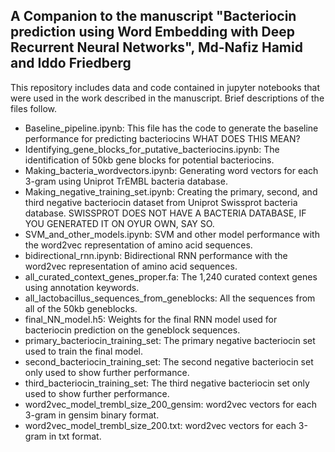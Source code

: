 ## A Companion to the manuscript "Bacteriocin prediction using Word Embedding with Deep Recurrent Neural Networks", Md-Nafiz Hamid and Iddo Friedberg

This repository includes data and code contained in jupyter notebooks that were used in the work described in the manuscript.
Brief descriptions of the files follow.

- Baseline_pipeline.ipynb: This file has the code to generate the baseline performance for predicting bacteriocins WHAT DOES THIS MEAN?
- Identifying_gene_blocks_for_putative_bacteriocins.ipynb: The identification of 50kb gene blocks for potential bacteriocins.
- Making_bacteria_wordvectors.ipynb: Generating word vectors for each 3-gram using Uniprot TrEMBL bacteria database.
- Making_negative_training_set.ipynb: Creating the primary, second, and third negative bacteriocin dataset from Uniprot Swissprot bacteria database. SWISSPROT DOES NOT HAVE A BACTERIA DATABASE, IF YOU GENERATED IT ON OYUR OWN, SAY SO.
- SVM_and_other_models.ipynb: SVM and other model performance with the word2vec representation of amino acid sequences.
- bidirectional_rnn.ipynb: Bidirectional RNN performance with the word2vec representation of amino acid sequences.
- all_curated_context_genes_proper.fa: The 1,240 curated context genes using annotation keywords.
- all_lactobacillus_sequences_from_geneblocks: All the sequences from all of the 50kb geneblocks.
- final_NN_model.h5: Weights for the final RNN model used for bacteriocin prediction on the geneblock sequences.
- primary_bacteriocin_training_set: The primary negative bacteriocin set used to train the final model.
- second_bacteriocin_training_set: The second negative bacteriocin set only used to show further performance.
- third_bacteriocin_training_set: The third negative bacteriocin set only used to show further performance.
- word2vec_model_trembl_size_200_gensim: word2vec vectors for each 3-gram in gensim binary format.
- word2vec_model_trembl_size_200.txt: word2vec vectors for each 3-gram in txt format.
